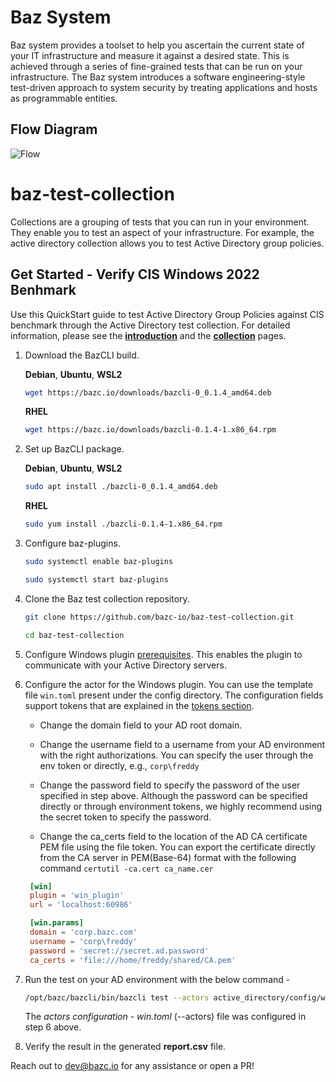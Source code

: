 # Baz System
Baz system provides a toolset to help you ascertain the current state of your IT infrastructure and measure it against a desired state. This is achieved through a series of fine-grained tests that can be run on your infrastructure. The Baz system introduces a software engineering-style test-driven approach to system security by treating applications and hosts as programmable entities.

## Flow Diagram
![Flow](https://docs.bazc.io/img/baz-flow-white.svg)

# baz-test-collection
Collections are a grouping of tests that you can run in your environment. They enable you to test an aspect of your infrastructure. For example, the active directory collection allows you to test Active Directory group policies.

## Get Started - Verify CIS Windows 2022 Benhmark
Use this QuickStart guide to test Active Directory Group Policies against CIS benchmark through the Active Directory test collection. For detailed information, please see the **[introduction](https://docs.bazc.io/#introduction)** and the **[collection](https://docs.bazc.io/collections/adcollection)** pages.

1. Download the BazCLI build.

   **Debian**, **Ubuntu**, **WSL2**

   ```bash
   wget https://bazc.io/downloads/bazcli-0_0.1.4_amd64.deb
   ```

   **RHEL**

   ```bash
   wget https://bazc.io/downloads/bazcli-0.1.4-1.x86_64.rpm
   ```



2. Set up BazCLI package.

   **Debian**, **Ubuntu**, **WSL2**

   ```bash
   sudo apt install ./bazcli-0_0.1.4_amd64.deb
   ```

   **RHEL**

   ```bash
   sudo yum install ./bazcli-0.1.4-1.x86_64.rpm
   ```

3. Configure baz-plugins.

   ```bash
   sudo systemctl enable baz-plugins
   ```
   ```bash
   sudo systemctl start baz-plugins
   ```

4. Clone the Baz test collection repository.

   ```bash
   git clone https://github.com/bazc-io/baz-test-collection.git
   ```

   ```bash
   cd baz-test-collection
   ```

5. Configure Windows plugin [prerequisites](https://docs.bazc.io/plugins/windows#prerequisite). This enables the plugin to communicate with your Active Directory servers.

6. Configure the actor for the Windows plugin. You can use the template file `win.toml` present under the config directory. The configuration fields support tokens that are explained in the [tokens section](https://docs.bazc.io/bazcli/tokens).

   - Change the domain field to your AD root domain.

   - Change the username field to a username from your AD environment with the right authorizations. You can specify the user through the env token or directly, e.g., `corp\freddy`

   - Change the password field to specify the password of the user specified in step above. Although the password can be specified directly or through environment tokens, we highly recommend using the secret token to specify the password.

   - Change the ca_certs field to the location of the AD CA certificate PEM file using the file token. You can export the certificate directly from the CA server in PEM(Base-64) format with the following command `certutil -ca.cert ca_name.cer`

   ```toml
    [win]
    plugin = 'win_plugin'
    url = 'localhost:60986'

    [win.params]
    domain = 'corp.bazc.com'
    username = 'corp\freddy'
    password = 'secret://secret.ad.password'
    ca_certs = 'file:///home/freddy/shared/CA.pem'
   ```

7. Run the test on your AD environment with the below command -

   ```bash
   /opt/bazc/bazcli/bin/bazcli test --actors active_directory/config/win.toml --name="CIS Windows Server 2022" --output=report.csv active_directory/
   ```

   The *actors* *configuration - win.toml* (--actors) file was configured in step 6 above.

8. Verify the result in the generated **report.csv** file.

Reach out to dev@bazc.io for any assistance or open a PR!
